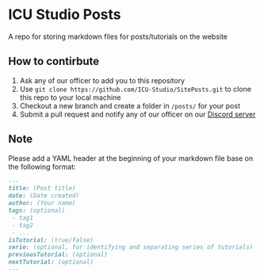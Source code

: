 # ICU Studio Posts
A repo for storing markdown files for posts/tutorials on the website

## How to contirbute
1. Ask any of our officer to add you to this repository
2. Use `git clone https://github.com/ICU-Studio/SitePosts.git` to clone this repo to your local machine
3. Checkout a new branch and create a folder in `/posts/` for your post
4. Submit a pull request and notify any of our officer on our [Discord server](https://discord.gg/HqbqGp2YZ4)

## Note
Please add a YAML header at the beginning of your markdown file base on the following format:
```markdown
---
title: (Post title)
date: (Date created)
author: (Your name)
tags: (optional)
 - tag1
 - tag2
 - ...
isTutorial: (true/false)
serie: (optional, for identifying and separating series of tutorials)
previousTutorial: (optional)
nextTutorial: (optional)
---
```

